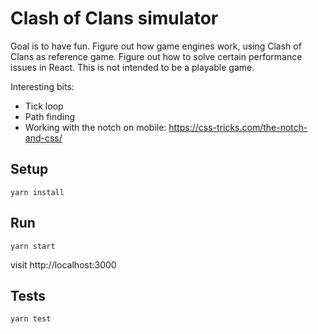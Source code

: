 # Clash of Clans simulator

Goal is to have fun. Figure out how game engines work, using Clash of Clans as reference game.
Figure out how to solve certain performance issues in React. This is not intended to be a playable game.

Interesting bits:

- Tick loop
- Path finding
- Working with the notch on mobile: https://css-tricks.com/the-notch-and-css/

## Setup

```
yarn install
```

## Run

```
yarn start
```

visit http://localhost:3000

## Tests

```
yarn test
```
